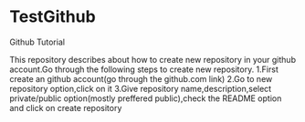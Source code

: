 
# TestGithub
Github Tutorial

This repository describes about how to create new repository in your github account.Go through the following steps to create new repository.
1.First create an github account(go through the github.com link)
2.Go to new repository option,click on it
3.Give repository name,description,select private/public option(mostly preffered public),check the README option and click on create repository

